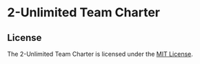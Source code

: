 # 2-Unlimited Team Charter

## License

The 2-Unlimited Team Charter is licensed under the [MIT License](LICENSE).